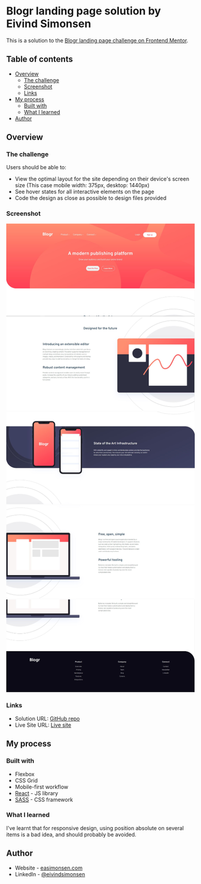 # Blogr landing page solution by Eivind Simonsen

This is a solution to the [Blogr landing page challenge on Frontend Mentor](https://www.frontendmentor.io/challenges/blogr-landing-page-EX2RLAApP).

## Table of contents

- [Overview](#overview)
  - [The challenge](#the-challenge)
  - [Screenshot](#screenshot)
  - [Links](#links)
- [My process](#my-process)
  - [Built with](#built-with)
  - [What I learned](#what-i-learned)
- [Author](#author)

## Overview

### The challenge

Users should be able to:

- View the optimal layout for the site depending on their device's screen size (This case mobile width: 375px, desktop: 1440px)
- See hover states for all interactive elements on the page
- Code the design as close as possible to design files provided

### Screenshot

![](./src/assets/screenshots/1.JPG)
![](./src/assets/screenshots/2.JPG)
![](./src/assets/screenshots/3.JPG)
![](./src/assets/screenshots/4.JPG)
![](./src/assets/screenshots/5.JPG)

### Links

- Solution URL: [GitHub repo](https://github.com/eivindsimonsen/blogr-landing-page)
- Live Site URL: [Live site](https://blogr-eas.netlify.app/)

## My process

### Built with

- Flexbox
- CSS Grid
- Mobile-first workflow
- [React](https://reactjs.org/) - JS library
- [SASS](https://sass-lang.com/documentation/) - CSS framework

### What I learned

I've learnt that for responsive design, using position absolute on several items is a bad idea, and should probably be avoided.

## Author

- Website - [easimonsen.com](https://www.easimonsen.com/)
- LinkedIn - [@eivindsimonsen](https://www.linkedin.com/in/eivind-simonsen-9469121b9/)
